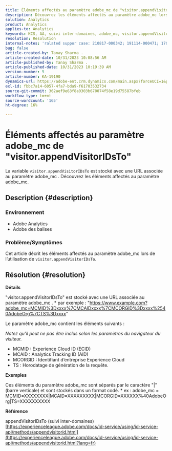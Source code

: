 ```yaml
---
title: Éléments affectés au paramètre adobe_mc de "visitor.appendVisitorIDsTo"
description: Découvrez les éléments affectés au paramètre adobe_mc lors de l’utilisation de "visitor.appendVisitorIDsTo".
solution: Analytics
product: Analytics
applies-to: Analytics
keywords: KCS, AA, suivi inter-domaines, adobe_mc, visitor.appendVisitorIDsTo
resolution: Resolution
internal-notes: 'ralated suppor case: 210817-000342; 191114-000471; 170123-000011; 220408-000014'
bug: false
article-created-by: Tanay Sharma .
article-created-date: 10/31/2023 10:08:56 AM
article-published-by: Tanay Sharma .
article-published-date: 10/31/2023 10:19:39 AM
version-number: 5
article-number: KA-19190
dynamics-url: https://adobe-ent.crm.dynamics.com/main.aspx?forceUCI=1&pagetype=entityrecord&etn=knowledgearticle&id=34b58e7a-d577-ee11-8179-6045bd006149
exl-id: fbbc7a14-6057-4fa7-bda9-f61703532734
source-git-commit: 362aef9e63f8a0303b670074f58e19d75587bfeb
workflow-type: tm+mt
source-wordcount: '165'
ht-degree: 16%

---
```


# Éléments affectés au paramètre adobe_mc de &quot;visitor.appendVisitorIDsTo&quot;


La variable `visitor.appendVisitorIDsTo` est stocké avec une URL associée au paramètre adobe_mc . Découvrez les éléments affectés au paramètre adobe_mc.

## Description {#description}


### Environnement

- Adobe Analytics
- Adobe des balises


### Problème/Symptômes

Cet article décrit les éléments affectés au paramètre adobe_mc lors de l’utilisation de `visitor.appendVisitorIDsTo`.


## Résolution {#resolution}


<b>Détails</b>

&quot;visitor.appendVisitorIDsTo&quot; est stocké avec une URL associée au paramètre adobe_mc .
\* par exemple : &quot;https://www.example.com?adobe_mc=MCMID%3Dxxxx%7CMCAIDxxxx%7CMCORGID%3Dxxxx%2540AdobeOrg%7CTS%3Dxxxx&quot;

Le paramètre adobe_mc contient les éléments suivants :

*Notez qu’il peut ne pas être inclus selon les paramètres du navigateur du visiteur.*

- MCMID : Experience Cloud ID (ECID)
- MCAID : Analytics Tracking ID (AID)
- MCORGID : Identifiant d’entreprise Experience Cloud
- TS : Horodatage de génération de la requête.


<b>Exemples</b>

Ces éléments du paramètre adobe_mc sont séparés par le caractère &quot;|&quot; (barre verticale) et sont stockés dans un format codé.
\* ex : adobe_mc = MCMID=XXXXXXXX|MCAID=XXXXXXXXX|MCORGID=XXXXXX%40AdobeOrg|TS=XXXXXXXXXX

<b>Référence</b>

appendVisitorIDsTo (suivi inter-domaines)
[https://experienceleague.adobe.com/docs/id-service/using/id-service-api/methods/appendvisitorid.html](https://experienceleague.adobe.com/docs/id-service/using/id-service-api/methods/appendvisitorid.html?lang=fr)
